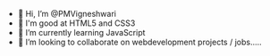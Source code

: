 - 👋 Hi, I’m @PMVigneshwari
- 🌱 I'm good at HTML5 and CSS3
- 🌱 I’m currently learning JavaScript
- 💞️ I’m looking to collaborate on webdevelopment projects / jobs.....

<!---
PMVigneshwari/PMVigneshwari is a ✨ special ✨ repository because its `README.md` (this file) appears on your GitHub profile.
You can click the Preview link to take a look at your changes.
--->
